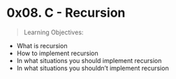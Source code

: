0x08. C - Recursion
===================

> Learning Objectives:

* What is recursion
* How to implement recursion
* In what situations you should implement recursion
* In what situations you shouldn’t implement recursion
